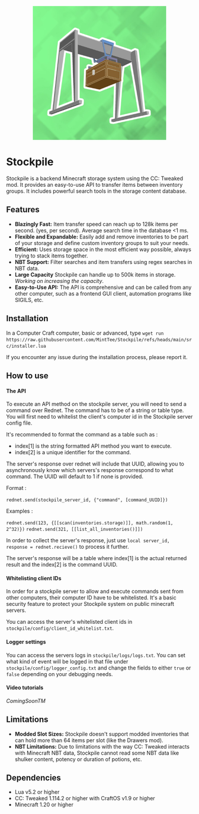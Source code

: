 <div align="center">
  <img width="360px" alt="icon" src="icon.jpg">  
</div>


# Stockpile

Stockpile is a backend Minecraft storage system using the CC: Tweaked mod. It provides an easy-to-use API to transfer items between inventory groups. It includes powerful search tools in the storage content database.

## Features

- **Blazingly Fast:** Item transfer speed can reach up to 128k items per second. (yes, per second). Average search time in the database <1 ms.
- **Flexible and Expandable:** Easily add and remove inventories to be part of your storage and define custom inventory groups to suit your needs.
- **Efficient:** Uses storage space in the most efficient way possible, always trying to stack items together.
- **NBT Support:** Filter searches and item transfers using regex searches in NBT data.
- **Large Capacity** Stockpile can handle up to 500k items in storage. *Working on increasing the capacity*.
- **Easy-to-Use API:** The API is comprehensive and can be called from any other computer, such as a frontend GUI client, automation programs like SIGILS, etc.

## Installation

In a Computer Craft computer, basic or advanced, type `wget run https://raw.githubusercontent.com/MintTee/Stockpile/refs/heads/main/src/installer.lua`

If you encounter any issue during the installation process, please report it.

## How to use

#### The API

To execute an API method on the stockpile server, you will need to send a command over Rednet. The command has to be of a string or table type. You will first need to whitelist the client's computer id in the Stockpile server config file.

It's recommended to format the command as a table such as :
- index[1] is the string formatted API method you want to execute.
- index[2] is a unique identifier for the command.

The server's response over rednet will include that UUID, allowing you to asynchronously know which servers's response correspond to what command. The UUID will default to 1 if none is provided.

Format :

`rednet.send(stockpile_server_id, {"command", [command_UUID]})`

Examples :

`rednet.send(123, {[[scan(inventories.storage)]], math.random(1, 2^32)})`
`rednet.send(321, [[list_all_inventories()]])`

In order to collect the server's response, just use `local server_id, response = rednet.recieve()` to process it further.

The server's response will be a table where index[1] is the actual returned result and the index[2] is the command UUID. 

#### Whitelisting client IDs

In order for a stockpile server to allow and execute commands sent from other computers, their computer ID have to be whitelisted.
It's a basic security feature to protect your Stockpile system on public minecraft servers.

You can access the server's whitelisted client ids in `stockpile/config/client_id_whitelist.txt`.

#### Logger settings

You can access the servers logs in `stockpile/logs/logs.txt`.
You can set what kind of event will be logged in that file under `stockpile/config/logger_config.txt` and change the fields to either `true` or `false` depending on your debugging needs.

#### Video tutorials

*ComingSoonTM*

## Limitations

- **Modded Slot Sizes:** Stockpile doesn't support modded inventories that can hold more than 64 items per slot (like the Drawers mod).
- **NBT Limitations:** Due to limitations with the way CC: Tweaked interacts with Minecraft NBT data, Stockpile cannot read some NBT data like shulker content, potency or duration of potions, etc.

## Dependencies

- Lua v5.2 or higher
- CC: Tweaked 1.114.2 or higher with CraftOS v1.9 or higher
- Minecraft 1.20 or higher